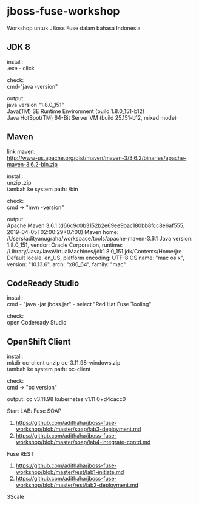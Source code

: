 # jboss-fuse-workshop

Workshop untuk JBoss Fuse dalam bahasa Indonesia

JDK 8
-----
install:  
<java>.exe - click

check:  
cmd-"java -version"

output:  
java version "1.8.0_151"  
Java(TM) SE Runtime Environment (build 1.8.0_151-b12)  
Java HotSpot(TM) 64-Bit Server VM (build 25.151-b12, mixed mode)  

Maven
-----
link maven:   
http://www-us.apache.org/dist/maven/maven-3/3.6.2/binaries/apache-maven-3.6.2-bin.zip

install:  
unzip <maven>.zip  
tambah ke system path: <maven>/bin  

check:  
cmd -> "mvn -version"

output:  
Apache Maven 3.6.1 (d66c9c0b3152b2e69ee9bac180bb8fcc8e6af555; 2019-04-05T02:00:29+07:00)
Maven home: /Users/adityanugraha/workspace/tools/apache-maven-3.6.1
Java version: 1.8.0_151, vendor: Oracle Corporation, runtime: /Library/Java/JavaVirtualMachines/jdk1.8.0_151.jdk/Contents/Home/jre
Default locale: en_US, platform encoding: UTF-8
OS name: "mac os x", version: "10.13.6", arch: "x86_64", family: "mac"

CodeReady Studio
----------------
install:  
cmd - "java -jar jboss.jar" - select "Red Hat Fuse Tooling"

check:  
open Codeready Studio


OpenShift Client
----------------
install:  
mkdir oc-client
unzip oc-3.11.98-windows.zip  
tambah ke system path: oc-client

check:  
cmd -> "oc version"

output:
oc v3.11.98
kubernetes v1.11.0+d4cacc0


Start LAB:
Fuse SOAP
1. https://github.com/adithaha/jboss-fuse-workshop/blob/master/soap/lab3-deployment.md
2. https://github.com/adithaha/jboss-fuse-workshop/blob/master/soap/lab4-integrate-contd.md

Fuse REST
1. https://github.com/adithaha/jboss-fuse-workshop/blob/master/rest/lab1-initiate.md
2. https://github.com/adithaha/jboss-fuse-workshop/blob/master/rest/lab2-deployment.md

3Scale

